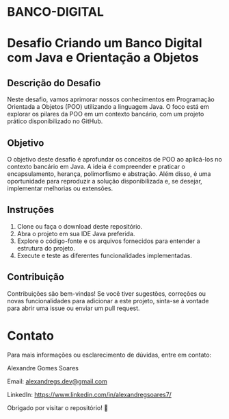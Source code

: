# BANCO-DIGITAL

# Desafio Criando um Banco Digital com Java e Orientação a Objetos

## Descrição do Desafio

Neste desafio, vamos aprimorar nossos conhecimentos em Programação Orientada a Objetos (POO) utilizando a linguagem Java. O foco está em explorar os pilares da POO em um contexto bancário, com um projeto prático disponibilizado no GitHub.

## Objetivo

O objetivo deste desafio é aprofundar os conceitos de POO ao aplicá-los no contexto bancário em Java. A ideia é compreender e praticar o encapsulamento, herança, polimorfismo e abstração. Além disso, é uma oportunidade para reproduzir a solução disponibilizada e, se desejar, implementar melhorias ou extensões.

## Instruções

1. Clone ou faça o download deste repositório.
2. Abra o projeto em sua IDE Java preferida.
3. Explore o código-fonte e os arquivos fornecidos para entender a estrutura do projeto.
4. Execute e teste as diferentes funcionalidades implementadas.

## Contribuição

Contribuições são bem-vindas! Se você tiver sugestões, correções ou novas funcionalidades para adicionar a este projeto, sinta-se à vontade para abrir uma issue ou enviar um pull request.

# Contato
Para mais informações ou esclarecimento de dúvidas, entre em contato:

Alexandre Gomes Soares 

Email: alexandregs.dev@gmail.com 

LinkedIn: https://www.linkedin.com/in/alexandregsoares7/

Obrigado por visitar o repositório! 🚀
